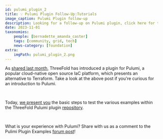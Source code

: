 ```yaml
---
id: pulumi_plugin_2
title: 💡 Pulumi Plugin Follow-Up:Tutorials
image_caption: Pulumi Plugin follow-up
description: Looking for a follow-up on Pulumi plugin, click here for the tutorials.
date: 2023-11-01
taxonomies:
    people: [bernadette_amanda_caster]
    tags: [community, grid, tech]
    news-category: [foundation]
extra:
    imgPath: pulumi_plugin_2.png
---
```


As [shared last month](https://forum.threefold.io/t/pulumi-plugin-for-tfgrid/4089), ThreeFold has introduced a plugin for Pulumi, a popular cloud-native open source IaC platform, which presents an alternative to Terraform. Take a look at the above post if you're curious for an introduction to Pulumi.

<br/>

Today, [we present you](https://forum.threefold.io/t/threefold-pulumi-plugin-examples/4115) the basic steps to test the various examples within the ThreeFold Pulumi plugin [repository](https://github.com/threefoldtech/pulumi-threefold).

<br/>

What is your experience with Pulumi? Share with us as a comment to the Pulimi Plugin Examples [forum post](https://forum.threefold.io/t/threefold-pulumi-plugin-examples/4115)!